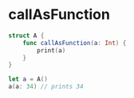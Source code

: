# callAsFunction

```swift
struct A {
    func callAsFunction(a: Int) {
        print(a)
    }
}

let a = A()
a(a: 34) // prints 34
```
